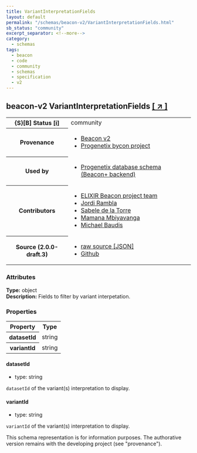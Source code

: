 ```yaml
---
title: VariantInterpretationFields
layout: default
permalink: "/schemas/beacon-v2/VariantInterpretationFields.html"
sb_status: "community"
excerpt_separator: <!--more-->
category:
  - schemas
tags:
  - beacon
  - code
  - community
  - schemas
  - specification
  - v2
---
```


<div id="schema-header-title">
  <h2><span id="schema-header-title-project">beacon-v2</span> VariantInterpretationFields <a href="https://github.com/ga4gh-beacon/specification-v2-blocks" target="_BLANK">[ &nearr; ]</a></h2>
</div>

<table id="schema-header-table">
<tr>
<th>{S}[B] Status <a href="https://schemablocks.org/about/sb-status-levels.html">[i]</a></th>
<td><div id="schema-header-status">community</div></td>
</tr>
<tr><th>Provenance</th><td><ul>
<li><a href="https://github.com/ga4gh-beacon/specification-v2">Beacon v2</a></li>
<li><a href="https://github.com/progenetix/bycon/">Progenetix bycon project</a></li>
</ul></td></tr>
<tr><th>Used by</th><td><ul>
<li><a href="https://github.com/progenetix/schemas/">Progenetix database schema (Beacon+ backend)</a></li>
</ul></td></tr>


<!--more-->
<tr><th>Contributors</th><td><ul>
<li><a href="https://beacon-project.io/categories/people.html">ELIXIR Beacon project team</a></li>
<li><a href="https://github.com/jrambla">Jordi Rambla</a></li>
<li><a href="https://github.com/sdelatorrep">Sabele de la Torre</a></li>
<li><a href="https://github.com/mamanambiya">Mamana Mbiyavanga</a></li>
<li><a href="https://orcid.org/0000-0002-9903-4248">Michael Baudis</a></li>
</ul></td></tr>
<tr><th>Source (2.0.0-draft.3)</th><td><ul>
<li><a href="current/VariantInterpretationFields.json" target="_BLANK">raw source [JSON]</a></li>
<li><a href="https://github.com/ga4gh-beacon/specification-v2-blocks/blob/master/schemas/VariantInterpretationFields.yaml" target="_BLANK">Github</a></li>
</ul></td></tr>
</table>

<div id="schema-attributes-title"><h3>Attributes</h3></div>

  
__Type:__ object  
__Description:__ Fields to filter by variant interpetation.

### Properties

<table id="schema-properties-table">
<tr><th>Property</th><th>Type</th></tr>
<tr><th>datasetId</th><td>string</td></tr>
<tr><th>variantId</th><td>string</td></tr>
</table>


#### datasetId

* type: string

`datasetId` of the variant(s) interpretation to display.



#### variantId

* type: string

`variantId` of the variant(s) interpretation to display.


<div id="schema-footer">
This schema representation is for information purposes. The authorative 
version remains with the developing project (see "provenance").
</div>


